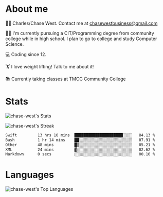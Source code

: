 # About me
🙋‍♂️ Charles/Chase West. Contact me at chasewestbusiness@gmail.com

👨‍🎓 I'm currently pursuing a CIT/Programming degree from community college
while in high school. I plan to go to college and study Computer Science. 

💻 Coding since 12.

🏋️ I love weight lifting! Talk to me about it! 

📚 Currently taking classes at TMCC Community College 

# Stats 

![chase-west's Stats](https://github-readme-stats.vercel.app/api?username=chase-west&theme=prussian&show_icons=true&hide_border=false&count_private=true)


![chase-west's Streak](https://github-readme-streak-stats.herokuapp.com/?user=chase-west&theme=prussian&hide_border=false)

<!--START_SECTION:waka-->

```txt
Swift         13 hrs 10 mins  █████████████████████░░░░   84.13 %
Bash          1 hr 14 mins    ██░░░░░░░░░░░░░░░░░░░░░░░   07.91 %
Other         48 mins         █▒░░░░░░░░░░░░░░░░░░░░░░░   05.21 %
XML           24 mins         ▓░░░░░░░░░░░░░░░░░░░░░░░░   02.62 %
Markdown      0 secs          ░░░░░░░░░░░░░░░░░░░░░░░░░   00.10 %
```

<!--END_SECTION:waka-->


# Languages 
![chase-west's Top Languages](https://github-readme-stats.vercel.app/api/top-langs/?username=chase-west&theme=prussian&show_icons=true&hide_border=false&layout=compact)


